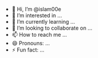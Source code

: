 - 👋 Hi, I’m @islam00e
- 👀 I’m interested in ...
- 🌱 I’m currently learning ...
- 💞️ I’m looking to collaborate on ...
- 📫 How to reach me ...
- 😄 Pronouns: ...
- ⚡ Fun fact: ...

<!---
islam00e/islam00e is a ✨ special ✨ repository because its `README.md` (this file) appears on your GitHub profile.
You can click the Preview link to take a look at your changes.
--->
